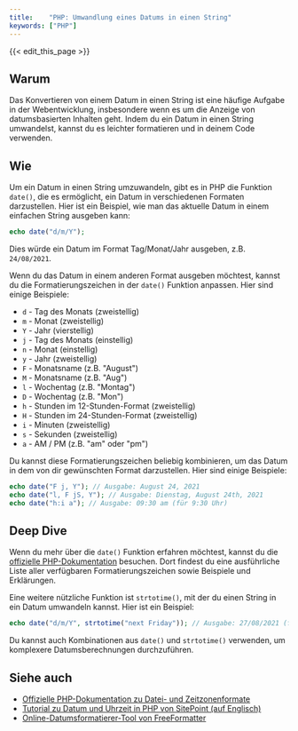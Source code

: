 ```yaml
---
title:    "PHP: Umwandlung eines Datums in einen String"
keywords: ["PHP"]
---
```


{{< edit_this_page >}}

## Warum
Das Konvertieren von einem Datum in einen String ist eine häufige Aufgabe in der Webentwicklung, insbesondere wenn es um die Anzeige von datumsbasierten Inhalten geht. Indem du ein Datum in einen String umwandelst, kannst du es leichter formatieren und in deinem Code verwenden.

## Wie
Um ein Datum in einen String umzuwandeln, gibt es in PHP die Funktion `date()`, die es ermöglicht, ein Datum in verschiedenen Formaten darzustellen. Hier ist ein Beispiel, wie man das aktuelle Datum in einem einfachen String ausgeben kann:

```PHP
echo date("d/m/Y");
```
Dies würde ein Datum im Format Tag/Monat/Jahr ausgeben, z.B. `24/08/2021`.

Wenn du das Datum in einem anderen Format ausgeben möchtest, kannst du die Formatierungszeichen in der `date()` Funktion anpassen. Hier sind einige Beispiele:

- `d` - Tag des Monats (zweistellig)
- `m` - Monat (zweistellig)
- `Y` - Jahr (vierstellig)
- `j` - Tag des Monats (einstellig)
- `n` - Monat (einstellig)
- `y` - Jahr (zweistellig)
- `F` - Monatsname (z.B. "August")
- `M` - Monatsname (z.B. "Aug")
- `l` - Wochentag (z.B. "Montag")
- `D` - Wochentag (z.B. "Mon")
- `h` - Stunden im 12-Stunden-Format (zweistellig)
- `H` - Stunden im 24-Stunden-Format (zweistellig)
- `i` - Minuten (zweistellig)
- `s` - Sekunden (zweistellig)
- `a` - AM / PM (z.B. "am" oder "pm")

Du kannst diese Formatierungszeichen beliebig kombinieren, um das Datum in dem von dir gewünschten Format darzustellen. Hier sind einige Beispiele:

```PHP
echo date("F j, Y"); // Ausgabe: August 24, 2021
echo date("l, F jS, Y"); // Ausgabe: Dienstag, August 24th, 2021
echo date("h:i a"); // Ausgabe: 09:30 am (für 9:30 Uhr)
```

## Deep Dive
Wenn du mehr über die `date()` Funktion erfahren möchtest, kannst du die [offizielle PHP-Dokumentation](https://www.php.net/manual/en/function.date.php) besuchen. Dort findest du eine ausführliche Liste aller verfügbaren Formatierungszeichen sowie Beispiele und Erklärungen.

Eine weitere nützliche Funktion ist `strtotime()`, mit der du einen String in ein Datum umwandeln kannst. Hier ist ein Beispiel:

```PHP
echo date("d/m/Y", strtotime("next Friday")); // Ausgabe: 27/08/2021 (für den nächsten Freitag)
```

Du kannst auch Kombinationen aus `date()` und `strtotime()` verwenden, um komplexere Datumsberechnungen durchzuführen.

## Siehe auch
- [Offizielle PHP-Dokumentation zu Datei- und Zeitzonenformate](https://www.php.net/manual/en/datetime.format.php)
- [Tutorial zu Datum und Uhrzeit in PHP von SitePoint (auf Englisch)](https://www.sitepoint.com/quick-guide-to-dates-in-php/)
- [Online-Datumsformatierer-Tool von FreeFormatter](https://www.freeformatter.com/php-date-time-format.html)
